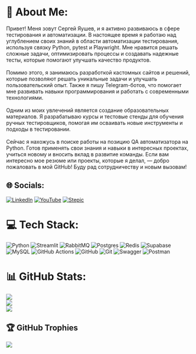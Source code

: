 # 💫 About Me:
Привет! Меня зовут Сергей Яушев, и я активно развиваюсь в сфере тестирования и автоматизации. В настоящее время я работаю над углублением своих знаний в области автоматизации тестирования, используя связку Python, pytest и Playwright. Мне нравится решать сложные задачи, оптимизировать процессы и создавать надежные тесты, которые помогают улучшать качество продуктов.<br><br>Помимо этого, я занимаюсь разработкой кастомных сайтов и решений, которые позволяют решать уникальные задачи и улучшать пользовательский опыт. Также я пишу Telegram-ботов, что помогает мне развивать навыки программирования и работать с современными технологиями.<br><br>Одним из моих увлечений является создание образовательных материалов. Я разрабатываю курсы и тестовые стенды для обучения ручных тестировщиков, помогая им осваивать новые инструменты и подходы в тестировании.<br><br>Сейчас я нахожусь в поиске работы на позицию QA автоматизатора на Python. Готов применять свои знания и навыки в интересных проектах, учиться новому и вносить вклад в развитие команды. Если вам интересно мое резюме или проекты, которые я делал, — добро пожаловать в мой GitHub! Буду рад сотрудничеству и новым вызовам!


## 🌐 Socials:
[![LinkedIn](https://img.shields.io/badge/LinkedIn-%230077B5.svg?logo=linkedin&logoColor=white)](https://linkedin.com/in/yaushev-sergey) [![YouTube](https://img.shields.io/badge/YouTube-%23FF0000.svg?logo=YouTube&logoColor=white)](https://www.youtube.com/@WebTestingPro) [![Stepic](https://img.shields.io/badge/Stepic%2C%20https%3A%2F%2Fstatic.tildacdn.com%2Ftild3730-3463-4331-a665-656365633837%2Fstepik_logotype_green.png)](https://behance.net/https://stepik.org/a/209537)



# 💻 Tech Stack:
![Python](https://img.shields.io/badge/python-3670A0?style=for-the-badge&logo=python&logoColor=ffdd54)
![Streamlit](https://img.shields.io/badge/Streamlit-%23FE4B4B.svg?style=for-the-badge&logo=streamlit&logoColor=white) ![RabbitMQ](https://img.shields.io/badge/rabbitmq-FF6600?style=for-the-badge&logo=rabbitmq&logoColor=white) ![Postgres](https://img.shields.io/badge/postgres-%23316192.svg?style=for-the-badge&logo=postgresql&logoColor=white) ![Redis](https://img.shields.io/badge/redis-%23DD0031.svg?style=for-the-badge&logo=redis&logoColor=white) ![Supabase](https://img.shields.io/badge/Supabase-3ECF8E?style=for-the-badge&logo=supabase&logoColor=white) ![MySQL](https://img.shields.io/badge/mysql-4479A1.svg?style=for-the-badge&logo=mysql&logoColor=white) ![GitHub Actions](https://img.shields.io/badge/github%20actions-%232671E5.svg?style=for-the-badge&logo=githubactions&logoColor=white) ![GitHub](https://img.shields.io/badge/github-%23121011.svg?style=for-the-badge&logo=github&logoColor=white) ![Git](https://img.shields.io/badge/git-%23F05033.svg?style=for-the-badge&logo=git&logoColor=white) ![Swagger](https://img.shields.io/badge/-Swagger-%23Clojure?style=for-the-badge&logo=swagger&logoColor=white) ![Postman](https://img.shields.io/badge/Postman-FF6C37?style=for-the-badge&logo=postman&logoColor=white)
# 📊 GitHub Stats:
![](https://github-readme-stats.vercel.app/api?username=HonneMX&theme=nightowl&hide_border=false&include_all_commits=false&count_private=true)<br/>
![](https://nirzak-streak-stats.vercel.app/?user=HonneMX&theme=nightowl&hide_border=false)<br/>
![](https://github-readme-stats.vercel.app/api/top-langs/?username=HonneMX&theme=nightowl&hide_border=false&include_all_commits=false&count_private=true&layout=compact)

## 🏆 GitHub Trophies
![](https://github-profile-trophy.vercel.app/?username=HonneMX&theme=nightowl&no-frame=false&no-bg=true&margin-w=4)

<!-- Proudly created with GPRM ( https://gprm.itsvg.in ) -->
